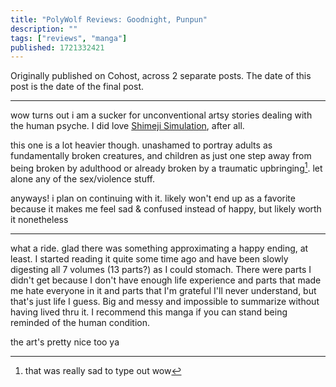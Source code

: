 ```yaml
---
title: "PolyWolf Reviews: Goodnight, Punpun"
description: ""
tags: ["reviews", "manga"]
published: 1721332421
---
```


Originally published on Cohost, across 2 separate posts. The date of this post is the date of the final post.

---

wow turns out i am a sucker for unconventional artsy stories dealing with the human psyche. I did love [Shimeji Simulation](/blog/5931968/), after all.

this one is a lot heavier though. unashamed to portray adults as fundamentally broken creatures, and children as just one step away from being broken by adulthood or already broken by a traumatic upbringing[^1]. let alone any of the sex/violence stuff.

anyways! i plan on continuing with it. likely won't end up as a favorite because it makes me feel sad & confused instead of happy, but likely worth it nonetheless

[^1]: that was really sad to type out wow

---

what a ride. glad there was something approximating a happy ending, at least. I started reading it quite some time ago and have been slowly digesting all 7 volumes (13 parts?) as I could stomach. There were parts I didn't get because I don't have enough life experience and parts that made me hate everyone in it and parts that I'm grateful I'll never understand, but that's just life I guess. Big and messy and impossible to summarize without having lived thru it. I recommend this manga if you can stand being reminded of the human condition.

the art's pretty nice too ya
